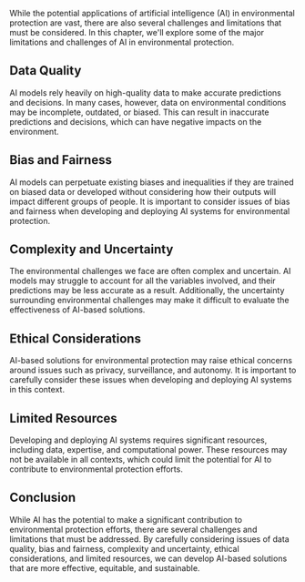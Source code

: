 

While the potential applications of artificial intelligence (AI) in environmental protection are vast, there are also several challenges and limitations that must be considered. In this chapter, we'll explore some of the major limitations and challenges of AI in environmental protection.

Data Quality
------------

AI models rely heavily on high-quality data to make accurate predictions and decisions. In many cases, however, data on environmental conditions may be incomplete, outdated, or biased. This can result in inaccurate predictions and decisions, which can have negative impacts on the environment.

Bias and Fairness
-----------------

AI models can perpetuate existing biases and inequalities if they are trained on biased data or developed without considering how their outputs will impact different groups of people. It is important to consider issues of bias and fairness when developing and deploying AI systems for environmental protection.

Complexity and Uncertainty
--------------------------

The environmental challenges we face are often complex and uncertain. AI models may struggle to account for all the variables involved, and their predictions may be less accurate as a result. Additionally, the uncertainty surrounding environmental challenges may make it difficult to evaluate the effectiveness of AI-based solutions.

Ethical Considerations
----------------------

AI-based solutions for environmental protection may raise ethical concerns around issues such as privacy, surveillance, and autonomy. It is important to carefully consider these issues when developing and deploying AI systems in this context.

Limited Resources
-----------------

Developing and deploying AI systems requires significant resources, including data, expertise, and computational power. These resources may not be available in all contexts, which could limit the potential for AI to contribute to environmental protection efforts.

Conclusion
----------

While AI has the potential to make a significant contribution to environmental protection efforts, there are several challenges and limitations that must be addressed. By carefully considering issues of data quality, bias and fairness, complexity and uncertainty, ethical considerations, and limited resources, we can develop AI-based solutions that are more effective, equitable, and sustainable.
